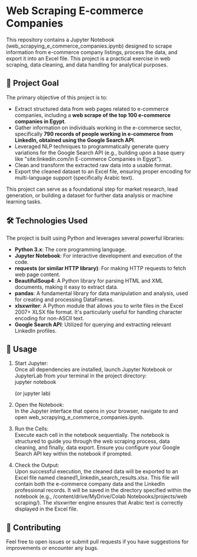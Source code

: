 # **Web Scraping E-commerce Companies**

This repository contains a Jupyter Notebook (web\_scrapying\_e\_commerce\_companies.ipynb) designed to scrape information from e-commerce company listings, process the data, and export it into an Excel file. This project is a practical exercise in web scraping, data cleaning, and data handling for analytical purposes.

## **🎯 Project Goal**

The primary objective of this project is to:

* Extract structured data from web pages related to e-commerce companies, including a **web scrape of the top 100 e-commerce companies in Egypt**.  
* Gather information on individuals working in the e-commerce sector, specifically **790 records of people working in e-commerce from LinkedIn, obtained using the Google Search API**.
* Leveraged NLP techniques to programmatically generate query variations for the Google Search API (e.g., building upon a base query like "site:linkedin.com/in E-commerce Companies in Egypt").  
* Clean and transform the extracted raw data into a usable format.  
* Export the cleaned dataset to an Excel file, ensuring proper encoding for multi-language support (specifically Arabic text).

This project can serve as a foundational step for market research, lead generation, or building a dataset for further data analysis or machine learning tasks.

## **🛠️ Technologies Used**

The project is built using Python and leverages several powerful libraries:

* **Python 3.x**: The core programming language.  
* **Jupyter Notebook**: For interactive development and execution of the code.  
* **requests (or similar HTTP library)**: For making HTTP requests to fetch web page content.  
* **BeautifulSoup4**: A Python library for parsing HTML and XML documents, making it easy to extract data.  
* **pandas**: A fundamental library for data manipulation and analysis, used for creating and processing DataFrames.  
* **xlsxwriter**: A Python module that allows you to write files in the Excel 2007+ XLSX file format. It's particularly useful for handling character encoding for non-ASCII text.  
* **Google Search API**: Utilized for querying and extracting relevant LinkedIn profiles.

## **🏃 Usage**

1. Start Jupyter:  
   Once all dependencies are installed, launch Jupyter Notebook or JupyterLab from your terminal in the project directory:  
   jupyter notebook

   (or jupyter lab)  
2. Open the Notebook:  
   In the Jupyter interface that opens in your browser, navigate to and open web\_scrapying\_e\_commerce\_companies.ipynb.  
3. Run the Cells:  
   Execute each cell in the notebook sequentially. The notebook is structured to guide you through the web scraping process, data cleaning, and finally, data export. Ensure you configure your Google Search API key within the notebook if prompted.  
4. Check the Output:  
   Upon successful execution, the cleaned data will be exported to an Excel file named cleaned1\_linkedin\_search\_results.xlsx. This file will contain both the e-commerce company data and the LinkedIn professional records. It will be saved in the directory specified within the notebook (e.g., /content/drive/MyDrive/Colab Notebooks/projects/web scraping/). The xlsxwriter engine ensures that Arabic text is correctly displayed in the Excel file.

## **🤝 Contributing**

Feel free to open issues or submit pull requests if you have suggestions for improvements or encounter any bugs.
